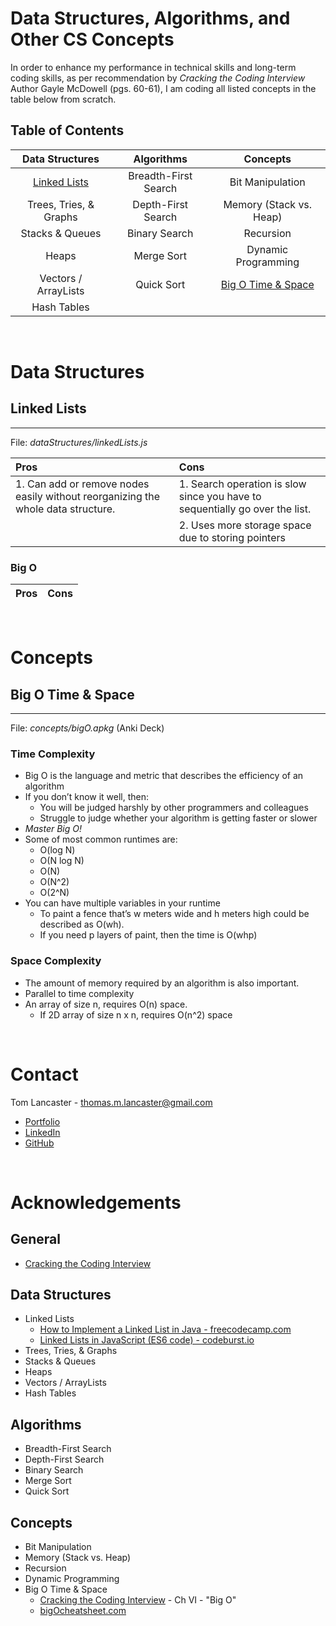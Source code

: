 <!-- [Trees](#trees), [Tries](#tries), & [Graphs](#graphs) -->
# Data Structures, Algorithms, and Other CS Concepts

In order to enhance my performance in technical skills and long-term coding skills, as per recommendation by *Cracking the Coding Interview* Author Gayle McDowell (pgs. 60-61), I am coding all listed concepts in the table below from scratch.

## Table of Contents

| Data Structures | Algorithms | Concepts |
| :---: | :---: | :---: |
| [Linked Lists](#linked-lists) | Breadth-First Search | Bit Manipulation |
| Trees, Tries, & Graphs | Depth-First Search | Memory (Stack vs. Heap) |
| Stacks & Queues | Binary Search | Recursion |
| Heaps | Merge Sort | Dynamic Programming |
| Vectors / ArrayLists | Quick Sort | [Big O Time & Space](#big-O-time-&-space) |
| Hash Tables | | |
<br/>

# Data Structures
## Linked Lists
<hr>

File: *dataStructures/linkedLists.js* 

| Pros | Cons |
| :--- | :--- |
| 1. Can add or remove nodes easily without reorganizing the whole data structure. | 1. Search operation is slow since you have to sequentially go over the list. | 
| |2. Uses more storage space due to storing pointers
### Big O
| Pros | Cons |
| :--- | :--- |
<br/>

<!-- 
## Trees
<hr>

## Tries 
<hr>

## Graphs
<hr>


## Stacks 
<hr>

## Queues
<hr>

## Heaps
<hr>

## Vectors / ArrayLists
<hr>

## Hash Tables
<hr>
-->
<!--  
# Algorithms
## Breadth-First Search
<hr>

## Depth-First Search
<hr>

## Binary Search
<hr>

## Merge Sort
<hr>

## Quick Sort
<hr>

<br/>
-->
# Concepts
<!--  
## Bit Manipulation
<hr>

## Memory (Stack vs. Heap)
<hr>

## Recursion
<hr>

## Dynamic Programming
<hr>
-->
## Big O Time & Space
<hr>

File: *concepts/bigO.apkg* (Anki Deck)

### Time Complexity
* Big O is the language and metric that describes the efficiency of an algorithm
* If you don’t know it well, then:
    - You will be judged harshly by other programmers and colleagues
    - Struggle to judge whether your algorithm is getting faster or slower
* *Master Big O!*
* Some of most common runtimes are:
    - O(log N)
    - O(N log N)
    - O(N)
    - O(N^2)
    - O(2^N)
* You can have multiple variables in your runtime
    - To paint a fence that’s w meters wide and h meters high could be described as O(wh).
    - If you need p layers of paint, then the time is O(whp)
### Space Complexity
* The amount of memory required by an algorithm is also important.
* Parallel to time complexity
* An array of size n, requires O(n) space.
    - If 2D array of size n x n, requires O(n^2) space




<br/>

# Contact
Tom Lancaster - thomas.m.lancaster@gmail.com
- [Portfolio](https://tlan2.github.io/portfolio/) 
- [LinkedIn](https://www.linkedin.com/in/thomasmorelancaster/) 
- [GitHub](https://github.com/tlan2)



<br/>

# Acknowledgements
## General
- [Cracking the Coding Interview](https://www.crackingthecodinginterview.com)

## Data Structures
* Linked Lists
    - [How to Implement a Linked List in Java - freecodecamp.com](https://www.freecodecamp.org/news/implementing-a-linked-list-in-javascript/)
    - [Linked Lists in JavaScript (ES6 code) - codeburst.io](https://codeburst.io/linked-lists-in-javascript-es6-code-part-1-6dd349c3dcc3)
* Trees, Tries, & Graphs
* Stacks & Queues
* Heaps
* Vectors / ArrayLists
* Hash Tables
## Algorithms
* Breadth-First Search
* Depth-First Search
* Binary Search
* Merge Sort
* Quick Sort
## Concepts
* Bit Manipulation
* Memory (Stack vs. Heap)
* Recursion
* Dynamic Programming
* Big O Time & Space
    - [Cracking the Coding Interview](https://www.crackingthecodinginterview.com) - Ch VI - "Big O"
    - [bigOcheatsheet.com](https://www.bigocheatsheet.com)

